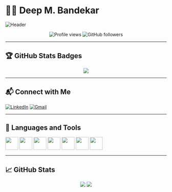 # 👨‍💻 Deep M. Bandekar

![Header](https://capsule-render.vercel.app/api?type=rect&color=0:0F2027,100:2C5364&height=180&section=header&text=Deep%20M.%20Bandekar&fontSize=40&fontColor=ffffff)

<p align="center">
  <img src="https://komarev.com/ghpvc/?username=Deep061007&style=flat-square&color=blue" alt="Profile views" />
  <img src="https://img.shields.io/github/followers/Deep061007?style=social" alt="GitHub followers" />
</p>

---

## 🏆 GitHub Stats Badges

<p align="center">
  <img src="https://github-profile-trophy.vercel.app/?username=Deep061007&theme=algolia&margin-w=15&no-bg=true&row=1" />
</p>

---

## 📬 Connect with Me

[![LinkedIn](https://img.shields.io/badge/LinkedIn-blue?style=for-the-badge&logo=linkedin)](https://linkedin.com/in/your-linkedin)
[![Gmail](https://img.shields.io/badge/Gmail-red?style=for-the-badge&logo=gmail&logoColor=white)](mailto:your-email@gmail.com)

---

## 🧰 Languages and Tools

<p align="left">
  <img src="https://cdn.jsdelivr.net/gh/devicons/devicon/icons/flutter/flutter-original.svg" width="40" height="40"/>
  <img src="https://cdn.jsdelivr.net/gh/devicons/devicon/icons/c/c-original.svg" width="40" height="40"/>
  <img src="https://cdn.jsdelivr.net/gh/devicons/devicon/icons/cplusplus/cplusplus-original.svg" width="40" height="40"/>
  <img src="https://cdn.jsdelivr.net/gh/devicons/devicon/icons/java/java-original.svg" width="40" height="40"/>
  <img src="https://cdn.jsdelivr.net/gh/devicons/devicon/icons/html5/html5-original.svg" width="40" height="40"/>
  <img src="https://cdn.jsdelivr.net/gh/devicons/devicon/icons/css3/css3-original.svg" width="40" height="40"/>
  <img src="https://cdn.jsdelivr.net/gh/devicons/devicon/icons/git/git-original.svg" width="40" height="40"/>
</p>

---

## 📈 GitHub Stats

<p align="center">
  <img src="https://github-readme-stats.vercel.app/api?username=Deep061007&show_icons=true&theme=tokyonight" />
  <img src="https://github-readme-stats.vercel.app/api/top-langs/?username=Deep061007&layout=compact&theme=tokyonight" />
</p>

